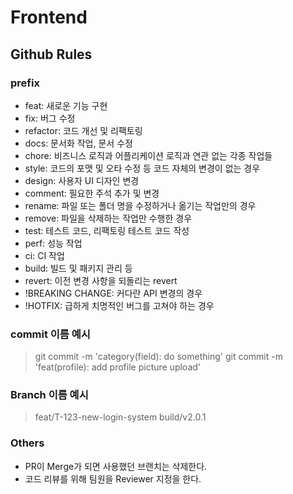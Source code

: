 # Frontend

## Github Rules

### prefix
-   feat: 새로운 기능 구현
-   fix: 버그 수정
-   refactor: 코드 개선 및 리팩토링
-   docs: 문서화 작업, 문서 수정
-   chore: 비즈니스 로직과 어플리케이션 로직과 연관 없는 각종 작업들
-   style: 코드의 포맷 및 오타 수정 등 코드 자체의 변경이 없는 경우
-   design: 사용자 UI 디자인 변경
-   comment: 필요한 주석 추가 및 변경
-   rename: 파일 또는 폴더 명을 수정하거나 옮기는 작업만의 경우
-   remove: 파일을 삭제하는 작업만 수행한 경우
-   test: 테스트 코드, 리팩토링 테스트 코드 작성
-   perf: 성능 작업
-   ci: CI 작업
-   build: 빌드 및 패키지 관리 등
-   revert: 이전 변경 사항을 되돌리는 revert
-   !BREAKING CHANGE: 커다란 API 변경의 경우
-   !HOTFIX: 급하게 치명적인 버그를 고쳐야 하는 경우

### commit 이름 예시
> git commit -m 'category(field): do something'
> git commit -m 'feat(profile): add profile picture upload'

### Branch 이름 예시
> feat/T-123-new-login-system
> build/v2.0.1

### Others
-   PR이 Merge가 되면 사용했던 브랜치는 삭제한다.
-   코드 리뷰를 위해 팀원을 Reviewer 지정을 한다.
